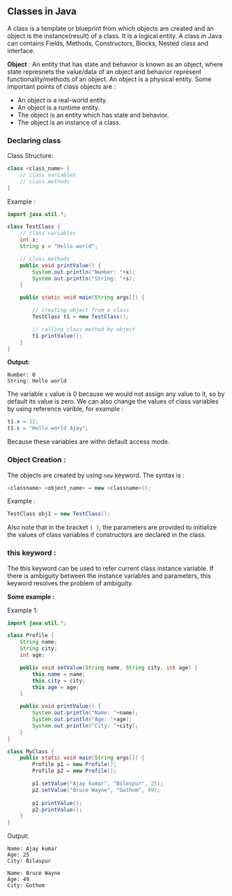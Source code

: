 ## Classes in Java

A class is a template or blueprint from which objects are created and an object is the instance(result) of a class. It is a logical entity. A class in Java can contains Fields, Methods, Constructors, Blocks, Nested class and interface. 

**Object** : An entity that has state and behavior is known as an object, where state represnets the value/data of an object and behavior represent functionality/methods of an object. An object is a physical entity. Some important points of class objects are :
* An object is a real-world entity.
* An object is a runtime entity.
* The object is an entity which has state and behavior.
* The object is an instance of a class.

### Declaring class

Class Structure:
```java
class <class_name> {
	// class variables 
	// class methods
}
```
Example :
```java
import java.util.*;

class TestClass {
    // class variables
    int x;
    String s = "Hello world";

    // class methods
    public void printValue() {
    	System.out.println("Number: "+x);
    	System.out.println("String: "+s);
	}   

	public static void main(String args[]) {

		// creating object from a class
		TestClass t1 = new TestClass();

		// calling class method by object
		t1.printValue();
	}
}
```
**Output:**
```console
Number: 0
String: Hello world
```
The variable `x` value is 0 because we would not assign any value to it, so by default its value is zero. We can also change the values of class variables by using reference varible, for example :
```java
t1.x = 12;
t1.s = "Hello world Ajay";
```
Because these variables are withn default access mode.

### Object Creation :

The objects are created by using `new` keyword. The syntax is :
```java
<classname> <object_name> = new <classname>();
```
Example :
```java
TestClass obj1 = new TestClass();
```
Also note that in the bracket `( )`, the parameters are provided to initialize the values of class variables if constructors are declared in the class.

### this keyword :

The this keyword can be used to refer current class instance variable. If there is ambiguity between the instance variables and parameters, this keyword resolves the problem of ambiguity.
    
  
**Some example :**

Example 1:
```java
import java.util.*;

class Profile { 
	String name;
    String city;
	int age;

	public void setValue(String name, String city, int age) {
		this.name = name;
		this.city = city;
		this.age = age;
	}

    public void printValue() {
    	System.out.println("Name: "+name);
    	System.out.println("Age: "+age);
    	System.out.println("City: "+city);
	} 
}

class MyClass {
	public static void main(String args[]) {
		Profile p1 = new Profile();
		Profile p2 = new Profile();

		p1.setValue("Ajay kumar", "Bilaspur", 25);
		p2.setValue("Bruce Wayne", "Gothom", 49);
		
		p1.printValue();
		p2.printValue();
	}
}
```
Output:
```console
Name: Ajay kumar
Age: 25
City: Bilaspur

Name: Bruce Wayne
Age: 49
City: Gothom
```
